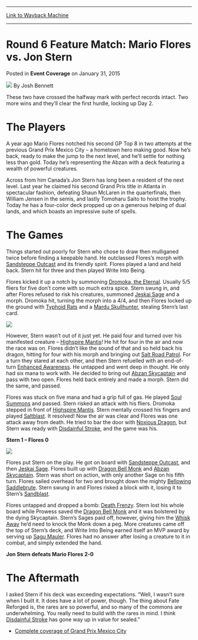 
---
[Link to Wayback Machine](https://web.archive.org/web/20150911111257/http://magic.wizards.com/en/events/coverage/gpmex2015/round-6-feature-match)

[_metadata_:author]:- "Josh Bennett"
[_metadata_:description]:- "These two have crossed the halfway mark with perfect records intact. Two more wins and they’ll clear the first hurdle, locking up Day 2. The Players A year ago Mario Flores notched his second GP Top 8 in two attempts at the previous Grand Prix Mexico City – a hometown hero making good. Now he’s back, ready to make the jump to the next level, and he’ll settle for nothing less than gold. Today he’s representing the Abzan with a deck featuring a wealth of powerful creatures."
[_metadata_:generator]:- "Drupal 7 (http://drupal.org)"
[_metadata_:node]:- "342921"
[_metadata_:publish_date]:- "2015-01-31"
[_metadata_:source]:- "div-main-content"
[_metadata_:title]:- "Round 6 Feature Match: Mario Flores vs. Jon Stern"
[_metadata_:wayback_capture_timestamp]:- "2015-09-11 11:12:57"
[_metadata_:wayback_raw_url]:- "https://web.archive.org/web/20150911111257id_/http://magic.wizards.com/en/events/coverage/gpmex2015/round-6-feature-match"
[_metadata_:wayback_url]:- "http://magic.wizards.com/en/events/coverage/gpmex2015/round-6-feature-match"
---


Round 6 Feature Match: Mario Flores vs. Jon Stern
=================================================



 Posted in **Event Coverage**
 on January 31, 2015 






![](https://media.magic.wizards.com/styles/auth_small/public/images/person/authorpic_joshbennett.jpg)
By Josh Bennett










These two have crossed the halfway mark with perfect records intact. Two more wins and they’ll clear the first hurdle, locking up Day 2.



The Players
===========



A year ago Mario Flores notched his second GP Top 8 in two attempts at the previous Grand Prix Mexico City – a hometown hero making good. Now he’s back, ready to make the jump to the next level, and he’ll settle for nothing less than gold. Today he’s representing the Abzan with a deck featuring a wealth of powerful creatures.



Across from him Canada’s Jon Stern has long been a resident of the next level. Last year he claimed his second Grand Prix title in Atlanta in spectacular fashion, defeating Shaun McLaren in the quarterfinals, then William Jensen in the semis, and lastly Tomoharu Saito to hoist the trophy. Today he has a four-color deck propped up on a generous helping of dual lands, and which boasts an impressive suite of spells.




The Games
=========




Things started out poorly for Stern who chose to draw then mulliganed twice before finding a keepable hand. He outclassed Flores’s morph with [Sandsteppe Outcast](http://gatherer.wizards.com/Pages/Card/Details.aspx?name=Sandsteppe+Outcast) and its friendly spirit. Flores played a land and held back. Stern hit for three and then played Write Into Being.



Flores kicked it up a notch by summoning [Dromoka, the Eternal](http://gatherer.wizards.com/Pages/Card/Details.aspx?name=Dromoka%2C+the+Eternal). Usually 5/5 fliers for five don’t come with so much extra spice. Stern swung in, and after Flores refused to risk his creatures, summoned [Jeskai Sage](http://gatherer.wizards.com/Pages/Card/Details.aspx?name=Jeskai+Sage) and a morph. Dromoka hit, turning the morph into a 4/4, and then Flores locked up the ground with [Typhoid Rats](http://gatherer.wizards.com/Pages/Card/Details.aspx?name=Typhoid+Rats) and a [Mardu Skullhunter](http://gatherer.wizards.com/Pages/Card/Details.aspx?name=Mardu+Skullhunter), stealing Stern’s last card.


![](https://media.wizards.com/2015/events/gpmex15/r6Flores.jpg)



However, Stern wasn’t out of it just yet. He paid four and turned over his manifested creature – [Highspire Mantis](http://gatherer.wizards.com/Pages/Card/Details.aspx?name=Highspire+Mantis)! He hit for four in the air and now the race was on. Flores didn’t like the sound of that and so held back his dragon, hitting for four with his morph and bringing out [Salt Road Patrol](http://gatherer.wizards.com/Pages/Card/Details.aspx?name=Salt+Road+Patrol). For a turn they stared at each other, and then Stern refuelled with an end-of-turn [Enhanced Awareness](http://gatherer.wizards.com/Pages/Card/Details.aspx?name=Enhanced+Awareness). He untapped and went deep in thought. He only had six mana to work with. He decided to bring out [Abzan Skycaptain](http://gatherer.wizards.com/Pages/Card/Details.aspx?name=Abzan+Skycaptain) and pass with two open. Flores held back entirely and made a morph. Stern did the same, and passed.



Flores was stuck on five mana and had a grip full of gas. He played [Soul Summons](http://gatherer.wizards.com/Pages/Card/Details.aspx?name=Soul+Summons) and passed. Stern risked an attack with his fliers. Dromoka stepped in front of [Highspire Mantis](http://gatherer.wizards.com/Pages/Card/Details.aspx?name=Highspire+Mantis). Stern mentally crossed his fingers and played [Saltblast](http://gatherer.wizards.com/Pages/Card/Details.aspx?name=Saltblast). It resolved! Now the air was clear and Flores was one attack away from death. He tried to bar the door with [Noxious Dragon](http://gatherer.wizards.com/Pages/Card/Details.aspx?name=Noxious+Dragon), but Stern was ready with [Disdainful Stroke](http://gatherer.wizards.com/Pages/Card/Details.aspx?name=Disdainful+Stroke), and the game was his.



**Stern 1 – Flores 0**


![](https://media.wizards.com/2015/events/gpmex15/r6fm.jpg)



Flores put Stern on the play. He got on board with [Sandsteppe Outcast](http://gatherer.wizards.com/Pages/Card/Details.aspx?name=Sandsteppe+Outcast), and then [Jeskai Sage](http://gatherer.wizards.com/Pages/Card/Details.aspx?name=Jeskai+Sage). Flores built up with [Dragon Bell Monk](http://gatherer.wizards.com/Pages/Card/Details.aspx?name=Dragon+Bell+Monk) and [Abzan Skycaptain](http://gatherer.wizards.com/Pages/Card/Details.aspx?name=Abzan+Skycaptain). Stern was short on action, with only another Sage on his fifth turn. Flores sailed overhead for two and brought down the mighty [Bellowing Saddlebrute](http://gatherer.wizards.com/Pages/Card/Details.aspx?name=Bellowing+Saddlebrute). Stern swung in and Flores risked a block with it, losing it to Stern’s [Sandblast](http://gatherer.wizards.com/Pages/Card/Details.aspx?name=Sandblast).



Flores untapped and dropped a bomb: [Death Frenzy](http://gatherer.wizards.com/Pages/Card/Details.aspx?name=Death+Frenzy). Stern lost his whole board while Prowess saved the [Dragon Bell Monk](http://gatherer.wizards.com/Pages/Card/Details.aspx?name=Dragon+Bell+Monk) and it was bolstered by the dying Skycaptain. Stern’s Sages paid off, however, giving him the [Whisk Away](http://gatherer.wizards.com/Pages/Card/Details.aspx?name=Whisk+Away) he’d need to knock the Monk down a peg. More creatures came off the top of Stern’s deck, and Write Into Being earned itself an MVP award by serving up [Sagu Mauler](http://gatherer.wizards.com/Pages/Card/Details.aspx?name=Sagu+Mauler). Flores had no answer after losing a creature to it in combat, and simply extended the hand.



**Jon Stern defeats Mario Flores 2-0**



The Aftermath
=============



I asked Stern if his deck was exceeding expectations. “Well, I wasn’t sure when I built it. It does have a lot of power, though. The thing about Fate Reforged is, the rares are so powerful, and so many of the commons are underwhelming. You really need to build with the rares in mind. I think [Disdainful Stroke](http://gatherer.wizards.com/Pages/Card/Details.aspx?name=Disdainful+Stroke) has gone way up in value for sealed.”


* [Complete coverage of Grand Prix Mexico City](/node/341351)

 




